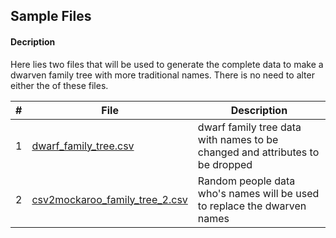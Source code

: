 ## Sample Files

#### Decription
Here lies two files that will be used to generate the complete data to make a dwarven family tree with more traditional names. 
There is no need to alter either the of these files.

|   #   | File | Description     |
| :---: | ---- | --------------- |
|   1   | [dwarf_family_tree.csv](./dwarf_family_tree.csv)           | dwarf family tree data with names to be changed and attributes to be dropped    |
|   2   | [csv2mockaroo_family_tree_2.csv](./mockaroo_family_tree_2.csv)         | Random people data who's names will be used to replace the dwarven names |